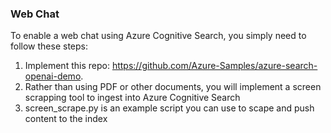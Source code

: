 ### Web Chat

To enable a web chat using Azure Cognitive Search, you simply need to follow these steps:

1. Implement this repo: https://github.com/Azure-Samples/azure-search-openai-demo.
2. Rather than using PDF or other documents, you will implement a screen scrapping tool to ingest into Azure Cognitive Search
3. screen_scrape.py is an example script you can use to scape and push content to the index
